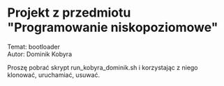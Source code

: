 # Projekt z przedmiotu "Programowanie niskopoziomowe"
Temat: bootloader  
Autor: Dominik Kobyra  

Proszę pobrać skrypt run_kobyra_dominik.sh i korzystając z niego klonować, uruchamiać, usuwać.
